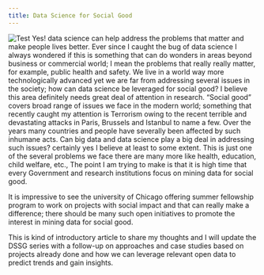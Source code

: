 ```yaml
---
title: Data Science for Social Good 
---
```

![Test](/deepdivedata.github.io/img/dssg.jpg "Test")
Yes! data science can help address the problems that matter and make people lives better. Ever since I caught the bug of data science I always wondered if this is something that can do wonders in areas beyond business or commercial world; I mean the problems that really really matter, for example, public health and safety. We live in a world way more technologically advanced yet we are far from addressing several issues in the society; how can data science be leveraged for social good? I believe this area definitely needs great deal of attention in research. “Social good” covers broad range of issues we face in the modern world; something that recently caught my attention is Terrorism owing to the recent terrible and devastating attacks in Paris, Brussels and Istanbul to name a few. Over the years many countries and people have severally been affected by such inhumane acts. Can big data and data science play a big deal in addressing such issues? certainly yes I believe at least to some extent.  This is just one of the several problems we face there are many more like health, education, child welfare, etc., The point I am trying to make is that it is high time that every Government and research institutions focus on mining data for social good.

It is impressive to see the university of Chicago offering summer fellowship program to work on projects with social impact and that can really make a difference; there should be many such open initiatives to promote the interest in mining data for social good. 

This is kind of introductory article to share my thoughts and I will update the DSSG series with a follow-up on approaches and case studies based on projects already done and how we can leverage relevant open data to predict trends and gain insights.
